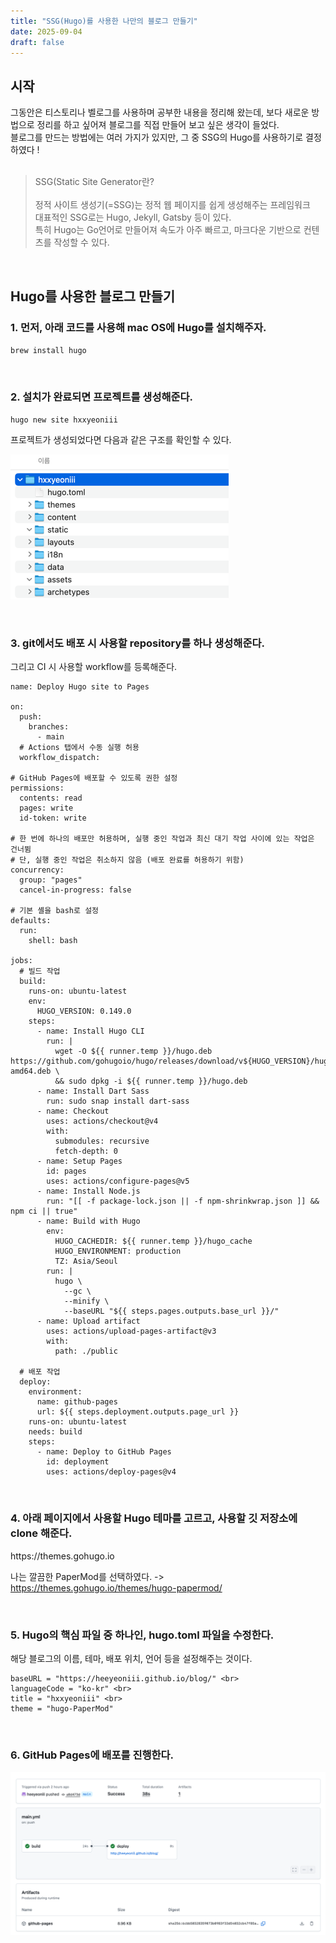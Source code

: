 ```yaml
---
title: "SSG(Hugo)를 사용한 나만의 블로그 만들기"
date: 2025-09-04
draft: false
---
```


## 시작
그동안은 티스토리나 벨로그를 사용하며 공부한 내용을 정리해 왔는데, 보다 새로운 방법으로 정리를 하고 싶어져 블로그를 직접 만들어 보고 싶은 생각이 들었다. <br>
블로그를 만드는 방법에는 여러 가지가 있지만, 그 중 SSG의 Hugo를 사용하기로 결정하였다 ! <br>
<br>

> SSG(Static Site Generator란?<br><br>
정적 사이트 생성기(=SSG)는 정적 웹 페이지를 쉽게 생성해주는 프레임워크 <br>
대표적인 SSG로는 Hugo, Jekyll, Gatsby 등이 있다. <br>
특히 Hugo는 Go언어로 만들어져 속도가 아주 빠르고, 마크다운 기반으로 컨텐츠를 작성할 수 있다.

<br>

## Hugo를 사용한 블로그 만들기
<h3>1. 먼저, 아래 코드를 사용해 mac OS에 Hugo를 설치해주자.</h3>

<code>brew install hugo</code>

<br>
<h3>2. 설치가 완료되면 프로젝트를 생성해준다.</h3>

<code>hugo new site hxxyeoniii</code>

프로젝트가 생성되었다면 다음과 같은 구조를 확인할 수 있다. <br>

![img.png](img.png)


<br>
<h3>3. git에서도 배포 시 사용할 repository를 하나 생성해준다.<br></h3>
그리고 CI 시 사용할 workflow를 등록해준다.

```
name: Deploy Hugo site to Pages

on:
  push:
    branches:
      - main
  # Actions 탭에서 수동 실행 허용
  workflow_dispatch:

# GitHub Pages에 배포할 수 있도록 권한 설정
permissions:
  contents: read
  pages: write
  id-token: write

# 한 번에 하나의 배포만 허용하며, 실행 중인 작업과 최신 대기 작업 사이에 있는 작업은 건너뜀
# 단, 실행 중인 작업은 취소하지 않음 (배포 완료를 허용하기 위함)
concurrency:
  group: "pages"
  cancel-in-progress: false

# 기본 셸을 bash로 설정
defaults:
  run:
    shell: bash

jobs:
  # 빌드 작업
  build:
    runs-on: ubuntu-latest
    env:
      HUGO_VERSION: 0.149.0
    steps:
      - name: Install Hugo CLI
        run: |
          wget -O ${{ runner.temp }}/hugo.deb https://github.com/gohugoio/hugo/releases/download/v${HUGO_VERSION}/hugo_extended_${HUGO_VERSION}_linux-amd64.deb \
          && sudo dpkg -i ${{ runner.temp }}/hugo.deb          
      - name: Install Dart Sass
        run: sudo snap install dart-sass
      - name: Checkout
        uses: actions/checkout@v4
        with:
          submodules: recursive
          fetch-depth: 0
      - name: Setup Pages
        id: pages
        uses: actions/configure-pages@v5
      - name: Install Node.js
        run: "[[ -f package-lock.json || -f npm-shrinkwrap.json ]] && npm ci || true"
      - name: Build with Hugo
        env:
          HUGO_CACHEDIR: ${{ runner.temp }}/hugo_cache
          HUGO_ENVIRONMENT: production
          TZ: Asia/Seoul
        run: |
          hugo \
            --gc \
            --minify \
            --baseURL "${{ steps.pages.outputs.base_url }}/"          
      - name: Upload artifact
        uses: actions/upload-pages-artifact@v3
        with:
          path: ./public

  # 배포 작업
  deploy:
    environment:
      name: github-pages
      url: ${{ steps.deployment.outputs.page_url }}
    runs-on: ubuntu-latest
    needs: build
    steps:
      - name: Deploy to GitHub Pages
        id: deployment
        uses: actions/deploy-pages@v4

```

<br>
<h3>4. 아래 페이지에서 사용할 Hugo 테마를 고르고, 사용할 깃 저장소에 clone 해준다.<br></h3>
https://themes.gohugo.io

나는 깔끔한 PaperMod를 선택하였다. -> https://themes.gohugo.io/themes/hugo-papermod/


<br>
<h3>5. Hugo의 핵심 파일 중 하나인, hugo.toml 파일을 수정한다. <br></h3>
해당 블로그의 이름, 테마, 배포 위치, 언어 등을 설정해주는 것이다.

```
baseURL = "https://heeyeoniii.github.io/blog/" <br>
languageCode = "ko-kr" <br>
title = "hxxyeoniii" <br>
theme = "hugo-PaperMod"
```

<br>
<h3>6. GitHub Pages에 배포를 진행한다.</h3>

![img_1.png](img_1.png)


